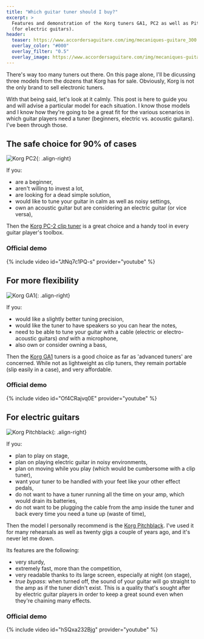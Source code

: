 ```yaml
---
title: "Which guitar tuner should I buy?"
excerpt: >
  Features and demonstration of the Korg tuners GA1, PC2 as well as Pitchblack 
  (for electric guitars).
header:
  teaser: https://www.accordersaguitare.com/img/mecaniques-guitare_300.jpg
  overlay_color: "#000"
  overlay_filter: "0.5"
  overlay_image: https://www.accordersaguitare.com/img/mecaniques-guitare.jpg
---
```


<style>
/* override theme's 100% wide images default on this page */
figure img { width: auto; }
figure { flex-direction: column; }
</style>

There's way too many tuners out there. On this page alone, I'll be dicussing 
three models from the dozens that Korg has for sale. Obviously, Korg is not the 
only brand to sell electronic tuners.

With that being said, let's look at it calmly. This post is here to guide you 
and will advise a particular model for each situation. I know those models and 
I know how they're going to be a great fit for the various scenarios in which 
guitar players need a tuner (beginners, electric vs. acoustic guitars). I've 
been through those.

## The safe choice for 90% of cases

![Korg PC2](https://www.accordersaguitare.com/img/accordeur-korg-pc2.jpg){: .align-right}

If you:

- are a beginner,
- aren't willing to invest a lot,
- are looking for a dead simple solution,
- would like to tune your guitar in calm as well as noisy settings,
- own an acoustic guitar but are considering an electric guitar (or vice 
versa),

Then the [Korg PC-2 clip tuner][korg-pc2] is a great choice and a handy tool in 
every guitar player's toolbox.

### Official demo

{% include video id="JtNq7c1PQ-s" provider="youtube" %}

## For more flexibility

![Korg GA1](https://www.accordersaguitare.com/img/accordeur-korg-ga1.jpg){: .align-right}

If you:

- would like a slightly better tuning precision,
- would like the tuner to have speakers so you can hear the notes,
- need to be able to tune your guitar with a cable (electric or 
electro-acoustic guitars) *and* with a microphone,
- also own or consider owning a bass,

Then the [Korg GA1][korg-ga1] tuners is a good choice as far as 'advanced 
tuners' are concerned. While not as lightweight as clip tuners, they remain 
portable (slip easily in a case), and very affordable.

### Official demo

{% include video id="Of4CRajvq0E" provider="youtube" %}

## For electric guitars

![Korg Pitchblack](https://www.accordersaguitare.com/img/accordeur-korg-pitchblack.jpg){: .align-right}

If you:

- plan to play on stage,
- plan on playing electric guitar in noisy environments,
- plan on moving while you play (which would be cumbersome with a clip tuner),
- want your tuner to be handled with your feet like your other effect pedals,
- do not want to have a tuner running all the time on your amp, which would 
drain its batteries,
- do not want to be plugging the cable from the amp inside the tuner and back 
every time you need a tune up (waste of time),

Then the model I personally recommend is the [Korg 
Pitchblack][pitchblack-mini]. I've used it for many rehearsals as well as 
twenty gigs a couple of years ago, and it's never let me down.

Its features are the following:

- very sturdy,
- extremely fast, more than the competition,
- very readable thanks to its large screen, especially at night (on stage),
- *true bypass*: when turned off, the sound of your guitar will go straight to 
the amp as if the tuner didn't exist. This is a quality that's sought after by 
electric guitar players in order to keep a great sound even when they're 
chaining many effects.

### Official demo

{% include video id="hSQxa232Bjg" provider="youtube" %}

[korg-pc2]:http://bit.ly/korg-pc2
[korg-ga1]:http://bit.ly/korg-ga1
[pitchblack-mini]:http://bit.ly/pitchblack-mini
